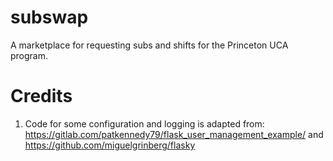 # subswap
A marketplace for requesting subs and shifts for the Princeton UCA program.

# Credits
1. Code for some configuration and logging is adapted from: https://gitlab.com/patkennedy79/flask_user_management_example/ and https://github.com/miguelgrinberg/flasky 

